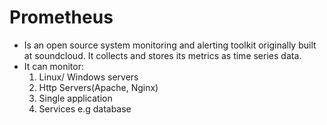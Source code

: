 # Prometheus

- Is an open source system monitoring and alerting toolkit originally built at soundcloud. It collects and stores its metrics as time series data.
- It can monitor:
    1. Linux/ Windows servers
    2. Http Servers(Apache, Nginx)
    3. Single application
    4. Services e.g database